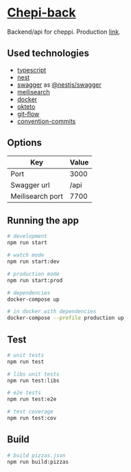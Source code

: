 # [Chepi-back](https://chepi-back-allohamora.cloud.okteto.net)

Backend/api for cheppi. Production [link](https://chepi-back-allohamora.cloud.okteto.net).

## Used technologies
* [typescript](https://www.typescriptlang.org)
* [nest](https://nestjs.com)
* [swagger](https://swagger.io) as [@nestjs/swagger](https://docs.nestjs.com/openapi/introduction)
* [meilisearch](https://www.meilisearch.com)
* [docker](https://www.docker.com)
* [okteto](https://okteto.com)
* [git-flow](https://www.atlassian.com/git/tutorials/comparing-workflows/gitflow-workflow)
* [convention-commits](https://www.conventionalcommits.org/en/v1.0.0/)

## Options
|        Key       |  Value |
|------------------|--------|
| Port             |  3000  |
| Swagger url      |  /api  |
| Meilisearch port |  7700  |

## Running the app

```bash
# development
npm run start

# watch mode
npm run start:dev

# production mode
npm run start:prod

# dependencies
docker-compose up

# in docker with dependencies
docker-compose --profile production up
```

## Test

```bash
# unit tests
npm run test

# libs unit tests
npm run test:libs

# e2e tests
npm run test:e2e

# test coverage
npm run test:cov
```

## Build
```bash
# build pizzas.json
npm run build:pizzas
```